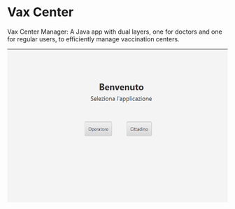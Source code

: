 # Vax Center
Vax Center Manager: A Java app with dual layers, one for doctors and one for regular users, to efficiently manage vaccination centers.

<p align="center">
  <img src="/images/home.png" height="350">
</p>

## 
